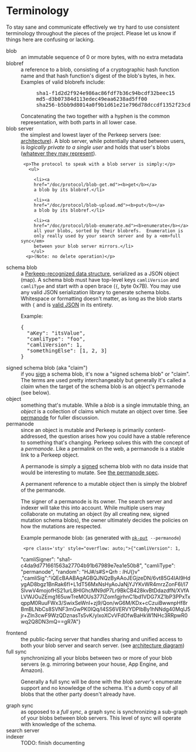 <h1>Terminology</h1>

<p>To stay sane and communicate effectively we try hard to use
consistent terminology throughout the pieces of the project.  Please let us know
if things here are confusing or lacking.</p>

<dl class='terms'>

<!-- ---------------------------------------------------------------------- -->
<dt id='blob'>blob</dt>

  <dd>an immutable sequence of 0 or more bytes, with no extra metadata</dd>

<!-- ---------------------------------------------------------------------- -->
<dt id='blobref'>blobref</dt>

  <dd>a reference to a blob, consisting of a cryptographic hash
  function name and that hash function's digest of the blob's bytes,
  in hex.  Examples of valid blobrefs include:
  <pre>
     sha1-f1d2d2f924e986ac86fdf7b36c94bcdf32beec15
     md5-d3b07384d113edec49eaa6238ad5ff00
     sha256-b5bb9d8014a0f9b1d61e21e796d78dccdf1352f23cd32812f4850b878ae4944c</pre>
  Concatenating the two together with a hyphen is the common
  representation, with both parts in all lower case.
  </dd>

<!-- ---------------------------------------------------------------------- -->
<dt id='blobserver'>blob server</dt>

  <dd>the simplest and lowest layer of the Perkeep servers (see: <a
     href="/doc/arch.md">architecture</a>).  A blob server, while
     potentially shared between users, is <em>logically private to a
     single user</em> and holds that user's blobs (<a
     href="/doc/schema/">whatever they may represent</a>).

     <p>The protocol to speak with a blob server is simply:</p>
       <ul>

         <li><a
         href="/doc/protocol/blob-get.md"><b>get</b></a>
         a blob by its blobref.</li>

         <li><a
         href="/doc/protocol/blob-upload.md"><b>put</b></a>
         a blob by its blobref.</li>

         <li><a
         href="/doc/protocol/blob-enumerate.md"><b>enumerate</b></a>
         all your blobs, sorted by their blobrefs.  Enumeration is
         only really used by your search server and by a <em>full sync</em>
         between your blob server mirrors.</li>
        </ul>
      <p>(Note: no delete operation)</p>
   </dd>

<!-- ---------------------------------------------------------------------- -->
<dt id='schemablob'>schema blob</dt>

<dd>a <a href="/doc/schema/">Perkeep-recognized data structure</a>, serialized as a JSON
object (map).  A schema blob must have top-level keys
<code>camliVersion</code> and <code>camliType</code> and start with a open brace (<code>{</code>, byte 0x7B).  You may use any valid JSON
serialization library to generate schema blobs.  Whitespace or formatting doesn't matter, as long as the blob
starts with <code>{</code> and is <a href="http://json.org/">valid JSON</a> in its entirety.

<p>Example:</p>
<pre class='sty'>
{
  "aKey": "itsValue",
  "camliType": "foo",
  "camliVersion": 1,
  "somethingElse": [1, 2, 3]
}</pre>

</dd>


<!-- ---------------------------------------------------------------------- -->
<dt id='claim'>signed schema blob (aka "claim")</dt>

<dd>if you <a href="/doc/json-signing/">sign</a> a schema blob,
  it's now a "signed schema blob" or "claim".  The terms are used pretty
  interchangeably but generally it's called a <em>claim</em> when the target of
  the schema blob is an object's permanode (see below).

</dd>


<!-- ---------------------------------------------------------------------- -->
<dt id='object'>object</dt>

<dd>something that's mutable.  While a <em>blob</em> is a single
  immutable thing, an <em>object</em> is a collection of claims
  which mutate an object over time.  See <a href="#permanode" class='local'>permanode</a> for fuller discussion.
</dd>

<!-- ---------------------------------------------------------------------- -->
<dt id='permanode'>permanode</dt>

<dd>since an object is mutable and Perkeep is primarily content-addressed,
  the question arises how you could have a stable reference to something that's
  changing.  Perkeep solves this with the concept of a <em>permanode</em>.
  Like a permalink on the web, a permanode is a stable link to a Perkeep object.

  <p>A permanode is simply a <a href="/doc/json-signing/">signed</a>
     schema blob with no data inside that would be interesting to
     mutate.  See <a href="/doc/schema/permanode.md">the
     permanode spec</a>.</p>

  <p>A permanent reference to a mutable object then is simply the blobref of
     the permanode.</p>

  <p>The signer of a permanode is its owner. The search server and
     indexer will take this into account.  While multiple users may collaborate
     on mutating an object (by all creating new, signed mutation schema blobs),
     the owner ultimately decides the policies on how the mutations are respected.</p>

  <p>Example permanode blob:  (as generated with <code><a href="/cmd/pk-put">pk-put</a> --permanode</code>)</p>

     <pre class='sty' style="overflow: auto;">{"camliVersion": 1,
  "camliSigner": "sha1-c4da9d771661563a27704b91b67989e7ea1e50b8",
  "camliType": "permanode",
  "random": "HJ#/s#S+Q$rh:lHJ${)v"
,"camliSig":"iQEcBAABAgAGBQJNQzByAAoJEGjzeDN/6vt85G4IAI9HdygAD8bgz1BnRak6fI+L1dT56MxNsHyAoJaNjYJYKvWR4mrzZonF6l/I7SlvwV4mojofHS21urL8HIGhcMN9dP7Lr9BkCB428kvBtDdazdfN/XVfALVWJOuZEmg165uwTreMOUs377IZom1gjrhnC1bd1VDG7XZ1bP3PPxTxqppM0RuuFWx3/SwixSeWnI+zj9/Qon/wG6M/KDx+cCzuiBwwnpHf8rBmBLNbCs8SVNF3mGwPK0IQq/l4SS6VERVYDPlbBy1hNNdg40MqlJ5jr+Zln3cwF9WzQDznasTs5vK/ylxoXCvVFdOfwBaHkW1NHc3RRpwR0wq2Q8DN3mQ==gR7A"}</pre>

  </dd>

<!-- ---------------------------------------------------------------------- -->
<dt id='frontend'>frontend</dt>
<dd>the public-facing server that handles sharing and unified access to both
  your blob server and search server.  (see <a href="arch">architecture diagram</a>)
</dd>

<!-- ---------------------------------------------------------------------- -->
<dt id='fullsync'>full sync</dt>
<dd>synchronizing all your blobs between two or more of your blob servers
(e.g. mirroring between your house, App Engine, and Amazon).

<p>Generally a full sync will be done with the <em>blob server</em>'s enumerate
support and no knowledge of the schema.  It's a dumb copy of all blobs that the
other party doesn't already have.</p>
</dd>

<!-- ---------------------------------------------------------------------- -->
<dt id='graphsync'>graph sync</dt>

<dd>as opposed to a <em>full sync</em>, a graph sync is synchronizing
a sub-graph of your blobs between blob servers.  This level of sync will operate
with knowledge of the schema.</dd>

<!-- ---------------------------------------------------------------------- -->
<dt id='searchserver'>search server</dt>
<dt id='indexer'>indexer</dt>

<dd>TODO: finish documenting</dd>

</dl>

<script>
var terms = document.getElementsByTagName("dt");
for (var i = 0; i < terms.length; i++) {
  var term = terms[i];
  var id = term.getAttribute("id");
  if (!id) {
     continue;
  }
  var link = document.createElement("span");
  link.setAttribute("class", "termhashlink");
  link.innerHTML = "&nbsp;[<a href='#" + id + "'>#</a>]";
  term.appendChild(link);
}
</script>
